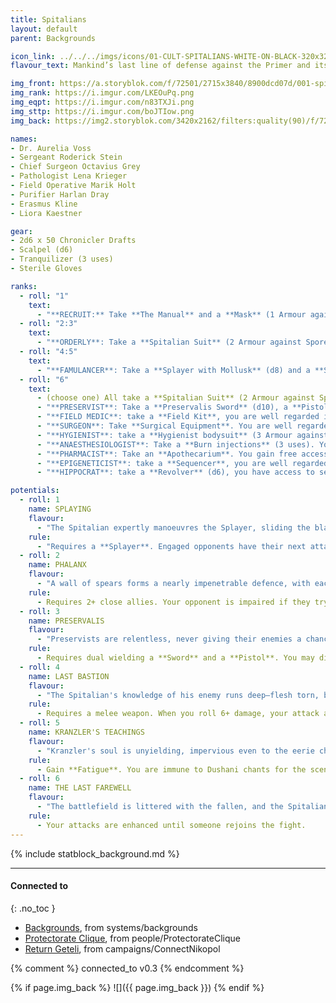 ```yaml
---
title: Spitalians
layout: default
parent: Backgrounds

icon_link: ../../../imgs/icons/01-CULT-SPITALIANS-WHITE-ON-BLACK-320x320.webp
flavour_text: Mankind’s last line of defense against the Primer and its spawn. [Spitalians](https://degenesis.com/world/cults/spitalians) explore the spore fields, dissect dead Psychonauts, and develop poisons and weapons. With their fungicides they cut swathes into the Sepsis, and carry spore covered muscles in glass tubes to lead them to the Aberrants’ breeding grounds.

img_front: https://a.storyblok.com/f/72501/2715x3840/8900dcd07d/001-spitalians-archetype.jpg
img_rank: https://i.imgur.com/LKEOuPq.png
img_eqpt: https://i.imgur.com/n83TXJi.png
img_sttp: https://i.imgur.com/boJTIow.png
img_back: https://img2.storyblok.com/3420x2162/filters:quality(90)/f/72501/4570x2887/fdff41381a/opener-spitalian.jpg

names:
- Dr. Aurelia Voss
- Sergeant Roderick Stein
- Chief Surgeon Octavius Grey
- Pathologist Lena Krieger
- Field Operative Marik Holt
- Purifier Harlan Dray
- Erasmus Kline
- Liora Kaestner

gear:
- 2d6 x 50 Chronicler Drafts
- Scalpel (d6)
- Tranquilizer (3 uses)
- Sterile Gloves

ranks:
  - roll: "1"
    text:
      - "**RECRUIT:** Take **The Manual** and a **Mask** (1 Armour against Spore Infestation). <br>"
  - roll: "2:3"
    text:
      - "**ORDERLY**: Take a **Spitalian Suit** (2 Armour against Spore Infestation). You have strengthened your immune system, re-roll 1d6 HP and keep the highest. <br>"
  - roll: "4:5"
    text:
      - "**FAMULANCER**: Take a **Splayer with Mollusk** (d8) and a **Spitalian Suit** (2 Armour against Spore Infestation). You are appreciated and always get food for free in the Protectorate. <br>"
  - roll: "6"
    text:
      - (choose one) All take a **Spitalian Suit** (2 Armour against Spore Infestation). <br>
      - "**PRESERVIST**: Take a **Preservalis Sword** (d10), a **Pistol** (d6) and a **Horse**. In the Protectorate, you have access to armories. <br>"
      - "**FIELD MEDIC**: take a **Field Kit**, you are well regarded in the Protectorate. <br>"
      - "**SURGEON**: Take **Surgical Equipment**. You are well regarded by the Anabaptists. <br>"
      - "**HYGIENIST**: take a **Hygienist bodysuit** (3 Armour against Spore Infestation). you are well regarded by the Judges. <br>"
      - "**ANAESTHESIOLOGIST**: Take a **Burn injections** (3 uses). You can use **Burn** unpunished. <br>"
      - "**PHARMACIST**: Take an **Apothecarium**. You gain free access to pharmacies and hospitals. <br>"
      - "**EPIGENETICIST**: take a **Sequencer**, you are well regarded by the Chroniclers. <br>"
      - "**HIPPOCRAT**: take a **Revolver** (d6), you have access to secret facilities. <br>"

potentials:
  - roll: 1
    name: SPLAYING
    flavour:
      - "The Spitalian expertly manoeuvres the Splayer, sliding the blades open and closed with precise, deadly efficiency. With a swift motion, he strikes, forcing the mechanism to snap open, and prepares for another strike, each movement adding to his defence and control of battlefield. "
    rule:
      - "Requires a **Splayer**. Engaged opponents have their next attacks impaired. Your attacks are impaired (d4) but they have the Blast property."
  - roll: 2
    name: PHALANX
    flavour:
      - "A wall of spears forms a nearly impenetrable defence, with each point aimed at the enemy. Standing shoulder to shoulder, the Spitalian joins the line, ready to draw attacks toward himself to protect his comrades. As the phalanx strengthens, any foe foolish enough to charge risks impaling themselves on their deadly formation."
    rule:
      - Requires 2+ close allies. Your opponent is impaired if they try to attack the formation in melee.
  - roll: 3
    name: PRESERVALIS
    flavour:
      - "Preservists are relentless, never giving their enemies a chance to surrender. Trained in a brutal technique known as Preservalis, they strike with their sword to create an opening, then follow up with a point-blank pistol shot to ensure the kill. The recoil propels them out of reach, leaving their foes defenceless."
    rule:
      - Requires dual wielding a **Sword** and a **Pistol**. You may disengage after a melee attack.
  - roll: 4
    name: LAST BASTION
    flavour:
      - "The Spitalian's knowledge of his enemy runs deep—flesh torn, bones exposed, even the most hidden vulnerabilities laid bare. He knows precisely where to strike and how to inflict maximum pain. When facing Psychonauts, this intimate understanding grants him an edge, allowing him to strike with devastating accuracy."
    rule:
      - Requires a melee weapon. When you roll 6+ damage, your attack against Psychonaults ignores armour.
  - roll: 5
    name: KRANZLER'S TEACHINGS
    flavour:
      - "Kranzler's soul is unyielding, impervious even to the eerie chants of the Dushani. Famulancers study his techniques, but only the most dedicated can truly master them. Those who succeed become temporarily immune to Psychonautic mental influences, standing firm when others would falter."
    rule:
      - Gain **Fatigue**. You are immune to Dushani chants for the scene.
  - roll: 6
    name: THE LAST FAREWELL
    flavour:
      - "The battlefield is littered with the fallen, and the Spitalian stands alone, the last beacon of hope. In this desperate hour, a destructive madness fuels him, his humanity burning away as he fights on. For a brief time, his attacks, defences, and resilience surge with unmatched fury, but if an ally stirs and rejoins the fight, the flame of his rage extinguishes."
    rule:
      - Your attacks are enhanced until someone rejoins the fight.
---
```


{% include statblock_background.md %}

---
#### Connected to
{: .no_toc }

<!-- QueryToSerialize: LIST without ID "["+ title + "](https://terra-campaigns.github.io/" + regexreplace(file.path, ".md", "") + ")" + ", from " + regexreplace(file.folder, "^[^\/]*\/", "") FROM ([[]]) OR outgoing([[]]) WHERE (file.path != this.file.path AND title != null) SORT file.folder DESC -->
<!-- SerializedQuery: LIST without ID "["+ title + "](https://terra-campaigns.github.io/" + regexreplace(file.path, ".md", "") + ")" + ", from " + regexreplace(file.folder, "^[^\/]*\/", "") FROM ([[]]) OR outgoing([[]]) WHERE (file.path != this.file.path AND title != null) SORT file.folder DESC -->
- [Backgrounds](https://terra-campaigns.github.io/degenesis/systems/backgrounds/index), from systems/backgrounds
- [Protectorate Clique](https://terra-campaigns.github.io/degenesis/people/ProtectorateClique/index), from people/ProtectorateClique
- [Return Geteli](https://terra-campaigns.github.io/degenesis/campaigns/ConnectNikopol/ReturnGeteli), from campaigns/ConnectNikopol
<!-- SerializedQuery END -->

{% comment %}
connected_to v0.3
{% endcomment %}

{% if page.img_back %}
![]({{ page.img_back }})
{% endif %}
